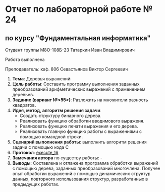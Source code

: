 # Отчет по лабораторной работе № 24
## по курсу "Фундаментальная информатика"

Студент группы М8О-108Б-23 Татаркин Иван Владимирович

Работа выполнена 

Преподаватель: каф. 806 Севастьянов Виктор Сергеевич

1. **Тема**: Деревья выражений
2. **Цель работы**: Составить программу выполнения заданных преобразований арифметических выражений с применением деревьев.
3. **Задание (вариант №<55>)**: Разложить на множители разность квадратов.
4. **Идея, метод, алгоритм решения задачи**: 
    - Создать структуру бинарного дерева.
    - Реализовать функцию обработки вводимового выражеия.
    - Реализовать функцию печати выражения и его дерева.
    - Реализовать главную функцию работы с выражениями с помощью командной строки.
5. **Сценарий выполнения работы**: выполнить алгоритм решения задачи с помощью кода С
6. **Протокол**: [execute_16](/24_Lab/code.c)
7. **Замечания автора** по существу работы: -
8. **Выводы**: Составлена и отлажена программа обработки выражений с помощью дерева, заданных преобразований многочлена. Получен опыт обработки выражений с помощью динамических структур данных, повторного использования структур, разработанных в предыдущих работах.
